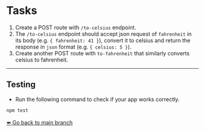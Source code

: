 # Tasks
1. Create a POST route with `/to-celsius` endpoint.
2. The `/to-celsius` endpoint should accept json request of `fahrenheit` in its body (e.g. `{ fahrenheit: 41 }`), convert it to celsius and return the response in `json` format (e.g. `{ celsius: 5 }`).
3. Create another POST route with `to-fahrenheit` that similarly converts celsius to fahrenheit.
---
## Testing
- Run the following command to check if your app works correctly.
```bash
npm test
```

[:arrow_left: Go back to main branch](https://github.com/OttrTechnology/express-assessment#getting-started)
